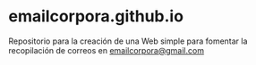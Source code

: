 # emailcorpora.github.io

Repositorio para la creación de una Web simple para fomentar
la recopilación de correos en emailcorpora@gmail.com
